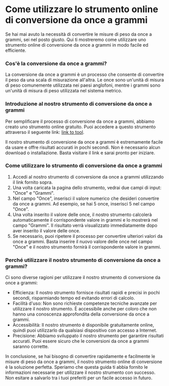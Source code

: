 Come utilizzare lo strumento online di conversione da once a grammi
===================================================================

Se hai mai avuto la necessità di convertire le misure di peso da once a grammi, sei nel posto giusto. Qui ti mostreremo come utilizzare uno strumento online di conversione da once a grammi in modo facile ed efficiente.

### Cos'è la conversione da once a grammi?

La conversione da once a grammi è un processo che consente di convertire il peso da una scala di misurazione all'altra. Le once sono un'unità di misura di peso comunemente utilizzata nei paesi anglofoni, mentre i grammi sono un'unità di misura di peso utilizzata nel sistema metrico.

### Introduzione al nostro strumento di conversione da once a grammi

Per semplificare il processo di conversione da once a grammi, abbiamo creato uno strumento online gratuito. Puoi accedere a questo strumento attraverso il seguente link: [link to tool](https://www.onlinecalculatorsfree.com/it/convert/ounces-to-grams.html).

Il nostro strumento di conversione da once a grammi è estremamente facile da usare e offre risultati accurati in pochi secondi. Non è necessario alcun download o installazione. Basta visitare il link e sarai pronto per iniziare.

### Come utilizzare lo strumento di conversione da once a grammi

1. Accedi al nostro strumento di conversione da once a grammi utilizzando il link fornito sopra.
2. Una volta caricata la pagina dello strumento, vedrai due campi di input: "Once" e "Grammi".
3. Nel campo "Once", inserisci il valore numerico che desideri convertire da once a grammi. Ad esempio, se hai 5 once, inserisci 5 nel campo "Once".
4. Una volta inserito il valore delle once, il nostro strumento calcolerà automaticamente il corrispondente valore in grammi e lo mostrerà nel campo "Grammi". Il risultato verrà visualizzato immediatamente dopo aver inserito il valore delle once.
5. Se necessario, puoi ripetere il processo per convertire ulteriori valori da once a grammi. Basta inserire il nuovo valore delle once nel campo "Once" e il nostro strumento fornirà il corrispondente valore in grammi.

### Perché utilizzare il nostro strumento di conversione da once a grammi?

Ci sono diverse ragioni per utilizzare il nostro strumento di conversione da once a grammi:

- Efficienza: Il nostro strumento fornisce risultati rapidi e precisi in pochi secondi, risparmiando tempo ed evitando errori di calcolo.
- Facilità d'uso: Non sono richieste competenze tecniche avanzate per utilizzare il nostro strumento. È accessibile anche per coloro che non hanno una conoscenza approfondita della conversione da once a grammi.
- Accessibilità: Il nostro strumento è disponibile gratuitamente online, quindi puoi utilizzarlo da qualsiasi dispositivo con accesso a Internet.
- Precisione: Abbiamo sviluppato il nostro strumento per garantire risultati accurati. Puoi essere sicuro che le conversioni da once a grammi saranno corrette.

In conclusione, se hai bisogno di convertire rapidamente e facilmente le misure di peso da once a grammi, il nostro strumento online di conversione è la soluzione perfetta. Speriamo che questa guida ti abbia fornito le informazioni necessarie per utilizzare il nostro strumento con successo. Non esitare a salvarlo tra i tuoi preferiti per un facile accesso in futuro.